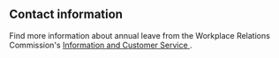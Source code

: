 ##  Contact information

Find more information about annual leave from the Workplace Relations
Commission's [ Information and Customer Service
](https://www.workplacerelations.ie/en/contact_us/contact-details/) .
